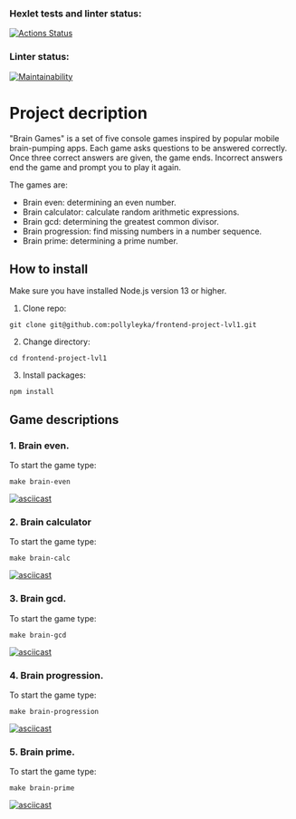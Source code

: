 ### Hexlet tests and linter status:
[![Actions Status](https://github.com/pollyleyka/frontend-project-lvl1/workflows/hexlet-check/badge.svg)](https://github.com/pollyleyka/frontend-project-lvl1/actions)
### Linter status:
[![Maintainability](https://api.codeclimate.com/v1/badges/603c7a9c01beada68c4a/maintainability)](https://codeclimate.com/github/pollyleyka/frontend-project-lvl1/maintainability)

# Project decription
"Brain Games" is a set of five console games inspired by popular mobile brain-pumping apps. Each game asks questions to be answered correctly. Once three correct answers are given, the game ends. Incorrect answers end the game and prompt you to play it again.

The games are:
* Brain even: determining an even number.
* Brain calculator: calculate random arithmetic expressions.
* Brain gcd: determining the greatest common divisor.
* Brain progression: find missing numbers in a number sequence.
* Brain prime: determining a prime number.

## How to install
Make sure you have installed Node.js version 13 or higher.
1. Clone repo:
```
git clone git@github.com:pollyleyka/frontend-project-lvl1.git
```
2. Change directory:
```
cd frontend-project-lvl1
```
3. Install packages:
```
npm install
```


## Game descriptions
### 1. Brain even.
To start the game type:
```
make brain-even
```
[![asciicast](https://asciinema.org/a/508278.svg)](https://asciinema.org/a/508278)

### 2. Brain calculator
To start the game type:
```
make brain-calc
```
[![asciicast](https://asciinema.org/a/512609.svg)](https://asciinema.org/a/512609)

### 3. Brain gcd.
To start the game type:
```
make brain-gcd
```
[![asciicast](https://asciinema.org/a/509604.svg)](https://asciinema.org/a/509604)

### 4. Brain progression.
To start the game type:
```
make brain-progression
```
[![asciicast](https://asciinema.org/a/509776.svg)](https://asciinema.org/a/509776)

### 5. Brain prime.
To start the game type:
```
make brain-prime
```
[![asciicast](https://asciinema.org/a/509773.svg)](https://asciinema.org/a/509773)
